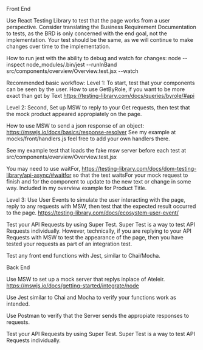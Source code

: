 Front End

Use React Testing Library to test that the page works from a user perspective. Consider translating the Business Requirement Documentation to tests, as the BRD is only concerned with the end goal, not the implementation. Your test should be the same, as we will continue to make changes over time to the implementation.

How to run jest with the ability to debug and watch for changes:
node --inspect node_modules/.bin/jest --runInBand src/components/overview/Overview.test.jsx --watch

Recommended basic workflow:
Level 1: To start, test that your components can be seen by the user.
How to use GetByRole, if you want to be more exact than get by Text
https://testing-library.com/docs/queries/byrole/#api

Level 2: Second, Set up MSW to reply to your Get requests, then test that the mock product appeared appropiately on the page.

How to use MSW to send a json response of an object:
https://mswjs.io/docs/basics/response-resolver
See my example at mocks/front/handlers.js
feel free to add your own handlers there.

See my example test that loads the fake msw server before each test at src/components/overview/Overview.test.jsx

You may need to use waitFor, https://testing-library.com/docs/dom-testing-library/api-async/#waitfor
so that the test waitsFor your mock request to finish and for the component to update to the new text or change in some way. Included in my overview example for Product Title.

Level 3: Use User Events to simulate the user interacting with the page, reply to any requests with MSW, then test that the expected result occurred to the page.
https://testing-library.com/docs/ecosystem-user-event/


Test your API Requests by using Super Test. Super Test is a way to test API Requests individually. However, technically, if you are replying to your API Requests with MSW to test the appearance of the page, then you have tested your requests as part of an integration test.

Test any front end functions with Jest, similar to Chai/Mocha.

Back End

Use MSW to set up a mock server that replys inplace of Ateleir. https://mswjs.io/docs/getting-started/integrate/node

Use Jest similar to Chai and Mocha to verify your functions work as intended.

Use Postman to verify that the Server sends the appropiate responses to requests.

Test your API Requests by using Super Test. Super Test is a way to test API Requests individually.